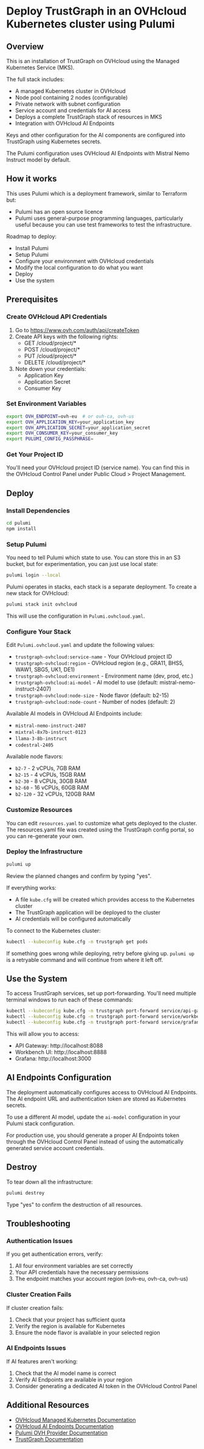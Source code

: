 # Deploy TrustGraph in an OVHcloud Kubernetes cluster using Pulumi

## Overview

This is an installation of TrustGraph on OVHcloud using the Managed Kubernetes Service (MKS).

The full stack includes:

- A managed Kubernetes cluster in OVHcloud
- Node pool containing 2 nodes (configurable)
- Private network with subnet configuration
- Service account and credentials for AI access
- Deploys a complete TrustGraph stack of resources in MKS
- Integration with OVHcloud AI Endpoints

Keys and other configuration for the AI components are configured into
TrustGraph using Kubernetes secrets.

The Pulumi configuration uses OVHcloud AI Endpoints with Mistral Nemo Instruct model by default.

## How it works

This uses Pulumi which is a deployment framework, similar to Terraform but:
- Pulumi has an open source licence
- Pulumi uses general-purpose programming languages, particularly useful
  because you can use test frameworks to test the infrastructure.

Roadmap to deploy:
- Install Pulumi
- Setup Pulumi
- Configure your environment with OVHcloud credentials
- Modify the local configuration to do what you want
- Deploy
- Use the system

## Prerequisites

### Create OVHcloud API Credentials

1. Go to https://www.ovh.com/auth/api/createToken
2. Create API keys with the following rights:
   - GET /cloud/project/*
   - POST /cloud/project/*
   - PUT /cloud/project/*
   - DELETE /cloud/project/*
3. Note down your credentials:
   - Application Key
   - Application Secret
   - Consumer Key

### Set Environment Variables

```bash
export OVH_ENDPOINT=ovh-eu  # or ovh-ca, ovh-us
export OVH_APPLICATION_KEY=your_application_key
export OVH_APPLICATION_SECRET=your_application_secret
export OVH_CONSUMER_KEY=your_consumer_key
export PULUMI_CONFIG_PASSPHRASE=
```
### Get Your Project ID

You'll need your OVHcloud project ID (service name). You can find this in the OVHcloud Control Panel under Public Cloud > Project Management.

## Deploy

### Install Dependencies

```bash
cd pulumi
npm install
```

### Setup Pulumi

You need to tell Pulumi which state to use. You can store this in an S3
bucket, but for experimentation, you can just use local state:

```bash
pulumi login --local
```

Pulumi operates in stacks, each stack is a separate deployment. To create
a new stack for OVHcloud:

```bash
pulumi stack init ovhcloud
```

This will use the configuration in `Pulumi.ovhcloud.yaml`.

### Configure Your Stack

Edit `Pulumi.ovhcloud.yaml` and update the following values:

- `trustgraph-ovhcloud:service-name` - Your OVHcloud project ID
- `trustgraph-ovhcloud:region` - OVHcloud region (e.g., GRA11, BHS5, WAW1, SBG5, UK1, DE1)
- `trustgraph-ovhcloud:environment` - Environment name (dev, prod, etc.)
- `trustgraph-ovhcloud:ai-model` - AI model to use (default: mistral-nemo-instruct-2407)
- `trustgraph-ovhcloud:node-size` - Node flavor (default: b2-15)
- `trustgraph-ovhcloud:node-count` - Number of nodes (default: 2)

Available AI models in OVHcloud AI Endpoints include:
- `mistral-nemo-instruct-2407`
- `mixtral-8x7b-instruct-0123`
- `llama-3-8b-instruct`
- `codestral-2405`

Available node flavors:
- `b2-7` - 2 vCPUs, 7GB RAM
- `b2-15` - 4 vCPUs, 15GB RAM
- `b2-30` - 8 vCPUs, 30GB RAM
- `b2-60` - 16 vCPUs, 60GB RAM
- `b2-120` - 32 vCPUs, 120GB RAM

### Customize Resources

You can edit `resources.yaml` to customize what gets deployed to the cluster.
The resources.yaml file was created using the TrustGraph config portal,
so you can re-generate your own.

### Deploy the Infrastructure

```bash
pulumi up
```

Review the planned changes and confirm by typing "yes".

If everything works:
- A file `kube.cfg` will be created which provides access to the Kubernetes cluster
- The TrustGraph application will be deployed to the cluster
- AI credentials will be configured automatically

To connect to the Kubernetes cluster:

```bash
kubectl --kubeconfig kube.cfg -n trustgraph get pods
```

If something goes wrong while deploying, retry before giving up.
`pulumi up` is a retryable command and will continue from where it left off.

## Use the System

To access TrustGraph services, set up port-forwarding. You'll need multiple
terminal windows to run each of these commands:

```bash
kubectl --kubeconfig kube.cfg -n trustgraph port-forward service/api-gateway 8088:8088
kubectl --kubeconfig kube.cfg -n trustgraph port-forward service/workbench-ui 8888:8888
kubectl --kubeconfig kube.cfg -n trustgraph port-forward service/grafana 3000:3000
```

This will allow you to access:
- API Gateway: http://localhost:8088
- Workbench UI: http://localhost:8888
- Grafana: http://localhost:3000

## AI Endpoints Configuration

The deployment automatically configures access to OVHcloud AI Endpoints. The AI
endpoint URL and authentication token are stored as Kubernetes secrets.

To use a different AI model, update the `ai-model` configuration in your
Pulumi stack configuration.

For production use, you should generate a proper AI Endpoints token through
the OVHcloud Control Panel instead of using the automatically generated
service account credentials.

## Destroy

To tear down all the infrastructure:

```bash
pulumi destroy
```

Type "yes" to confirm the destruction of all resources.

## Troubleshooting

### Authentication Issues

If you get authentication errors, verify:
1. All four environment variables are set correctly
2. Your API credentials have the necessary permissions
3. The endpoint matches your account region (ovh-eu, ovh-ca, ovh-us)

### Cluster Creation Fails

If cluster creation fails:
1. Check that your project has sufficient quota
2. Verify the region is available for Kubernetes
3. Ensure the node flavor is available in your selected region

### AI Endpoints Issues

If AI features aren't working:
1. Check that the AI model name is correct
2. Verify AI Endpoints are available in your region
3. Consider generating a dedicated AI token in the OVHcloud Control Panel

## Additional Resources

- [OVHcloud Managed Kubernetes Documentation](https://docs.ovh.com/gb/en/kubernetes/)
- [OVHcloud AI Endpoints Documentation](https://help.ovhcloud.com/csm/en-documentation-ai-endpoints)
- [Pulumi OVH Provider Documentation](https://www.pulumi.com/registry/packages/ovh/)
- [TrustGraph Documentation](https://trustgraph.ai/)
